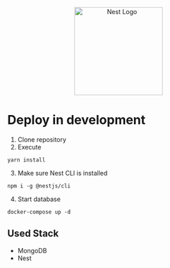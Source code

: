 <p align="center">
  <a href="http://nestjs.com/" target="blank"><img src="https://nestjs.com/img/logo-small.svg" width="200" alt="Nest Logo" /></a>
</p>

[circleci-image]: https://img.shields.io/circleci/build/github/nestjs/nest/master?token=abc123def456
[circleci-url]: https://circleci.com/gh/nestjs/nest

# Deploy in development

1. Clone repository
2. Execute
```
yarn install
```
3. Make sure Nest CLI is installed 
```
npm i -g @nestjs/cli
```
4. Start database
```
docker-compose up -d
```

## Used Stack
* MongoDB
* Nest
